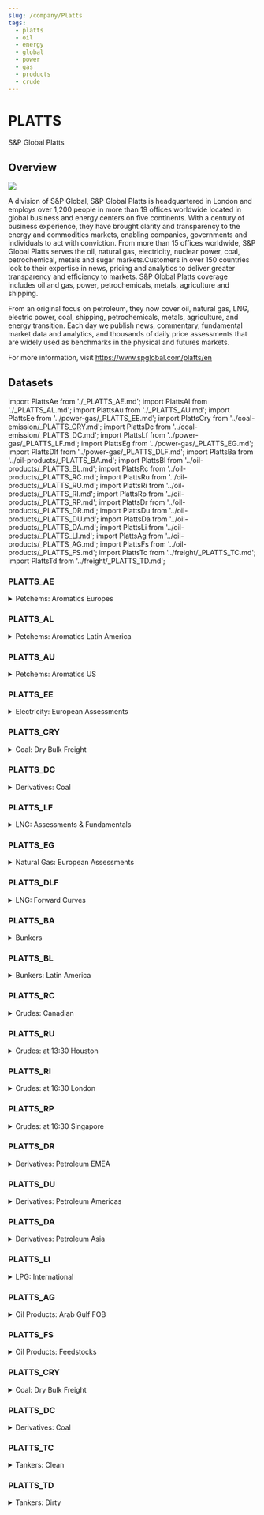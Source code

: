```yaml
---
slug: /company/Platts
tags:
  - platts
  - oil
  - energy
  - global
  - power
  - gas
  - products
  - crude
---
```


PLATTS
============================================================

S&P Global Platts

## Overview

![](/img/data/spplatts.png)

A division of S&P Global, S&P Global Platts is headquartered in London and employs over 1,200 people in more than 19 offices worldwide located in global business and energy centers on five continents. With a century of business experience, they have brought clarity and transparency to the energy and commodities markets, enabling companies, governments and individuals to act with conviction. From more than 15 offices worldwide, S&P Global Platts serves the oil, natural gas, electricity, nuclear power, coal, petrochemical, metals and sugar markets.Customers in over 150 countries look to their expertise in news, pricing and analytics to deliver greater transparency and efficiency to markets. S&P Global Platts coverage includes oil and gas, power, petrochemicals, metals, agriculture and shipping.

From an original focus on petroleum, they now cover oil, natural gas, LNG, electric power, coal, shipping, petrochemicals, metals, agriculture, and energy transition. Each day we publish news, commentary, fundamental market data and analytics, and thousands of daily price assessments that are widely used as benchmarks in the physical and futures markets.

For more information, visit https://www.spglobal.com/platts/en

## Datasets
import PlattsAe from './_PLATTS_AE.md';
import PlattsAl from './_PLATTS_AL.md';
import PlattsAu from './_PLATTS_AU.md';
import PlattsEe from '../power-gas/_PLATTS_EE.md';
import PlattsCry from '../coal-emission/_PLATTS_CRY.md';
import PlattsDc from '../coal-emission/_PLATTS_DC.md';
import PlattsLf from '../power-gas/_PLATTS_LF.md';
import PlattsEg from '../power-gas/_PLATTS_EG.md';
import PlattsDlf from '../power-gas/_PLATTS_DLF.md';
import PlattsBa from '../oil-products/_PLATTS_BA.md';
import PlattsBl from '../oil-products/_PLATTS_BL.md';
import PlattsRc from '../oil-products/_PLATTS_RC.md';
import PlattsRu from '../oil-products/_PLATTS_RU.md';
import PlattsRi from '../oil-products/_PLATTS_RI.md';
import PlattsRp from '../oil-products/_PLATTS_RP.md';
import PlattsDr from '../oil-products/_PLATTS_DR.md';
import PlattsDu from '../oil-products/_PLATTS_DU.md';
import PlattsDa from '../oil-products/_PLATTS_DA.md';
import PlattsLi from '../oil-products/_PLATTS_LI.md';
import PlattsAg from '../oil-products/_PLATTS_AG.md';
import PlattsFs from '../oil-products/_PLATTS_FS.md';
import PlattsTc from '../freight/_PLATTS_TC.md';
import PlattsTd from '../freight/_PLATTS_TD.md';

### PLATTS_AE
<details>
<summary>Petchems: Aromatics Europes</summary>
<PlattsAe />
</details>

### PLATTS_AL
<details>
<summary>Petchems: Aromatics Latin America</summary>
<PlattsAe />
</details>

### PLATTS_AU
<details>
<summary>Petchems: Aromatics US</summary>
<PlattsAe />
</details>

### PLATTS_EE
<details>
<summary>Electricity: European Assessments</summary>
<PlattsEe />
</details>

### PLATTS_CRY
<details>
<summary>Coal: Dry Bulk Freight</summary>
<PlattsCry />
</details>

### PLATTS_DC
<details>
<summary>Derivatives: Coal</summary>
<PlattsDc />
</details>

### PLATTS_LF
<details>
<summary>LNG: Assessments & Fundamentals</summary>
<PlattsLf />
</details>

### PLATTS_EG
<details>
<summary>Natural Gas: European Assessments</summary>
<PlattsEg />
</details>

### PLATTS_DLF
<details>
<summary>LNG: Forward Curves</summary>
<PlattsDlf />
</details>

### PLATTS_BA
<details>
<summary>Bunkers</summary>
<PlattsBa />
</details>

### PLATTS_BL
<details>
<summary>Bunkers: Latin America</summary>
<PlattsBl />
</details>

### PLATTS_RC
<details>
<summary>Crudes: Canadian</summary>
<PlattsRc />
</details>

### PLATTS_RU
<details>
<summary>Crudes: at 13:30 Houston</summary>
<PlattsRu />
</details>

### PLATTS_RI
<details>
<summary>Crudes: at 16:30 London</summary>
<PlattsRi />
</details>

### PLATTS_RP
<details>
<summary>Crudes: at 16:30 Singapore</summary>
<PlattsRp />
</details>

### PLATTS_DR
<details>
<summary>Derivatives: Petroleum EMEA</summary>
<PlattsDr />
</details>

### PLATTS_DU
<details>
<summary>Derivatives: Petroleum Americas</summary>
<PlattsDu />
</details>

### PLATTS_DA
<details>
<summary>Derivatives: Petroleum Asia</summary>
<PlattsDa />
</details>

### PLATTS_LI
<details>
<summary>LPG: International</summary>
<PlattsLi />
</details>

### PLATTS_AG
<details>
<summary>Oil Products: Arab Gulf FOB</summary>
<PlattsAg />
</details>

### PLATTS_FS
<details>
<summary>Oil Products: Feedstocks</summary>
<PlattsFs />
</details>

### PLATTS_CRY
<details>
<summary>Coal: Dry Bulk Freight</summary>
<PlattsCry />
</details>

### PLATTS_DC
<details>
<summary>Derivatives: Coal</summary>
<PlattsDc />
</details>

### PLATTS_TC
<details>
<summary>Tankers: Clean</summary>
<PlattsTc />
</details>

### PLATTS_TD
<details>
<summary>Tankers: Dirty</summary>
<PlattsTd />
</details>